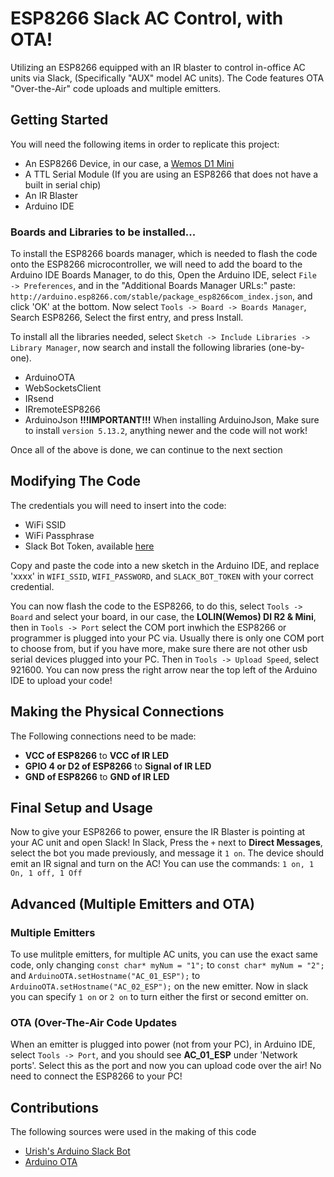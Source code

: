 # ESP8266 Slack AC Control, with OTA!
Utilizing an ESP8266 equipped with an IR blaster to control in-office AC units via Slack, (Specifically "AUX" model AC units). The Code features OTA "Over-the-Air" code uploads and multiple emitters.

## Getting Started
You will need the following items in order to replicate this project:
* An ESP8266 Device, in our case, a [Wemos D1 Mini](https://www.diyelectronics.co.za/store/iot/1971-esp8266-wemos-d1-mini-wifi-dev-board.html?search_query=wemos+d1&results=2)
* A TTL Serial Module (If you are using an ESP8266 that does not have a built in serial chip)
* An IR Blaster
* Arduino IDE

### Boards and Libraries to be installed...
To install the ESP8266 boards manager, which is needed to flash the code onto the ESP8266 microcontroller, we will need to add the board to the Arduino IDE Boards Manager, to do this, Open the Arduino IDE, select `File -> Preferences`, and in the "Additional Boards Manager URLs:" paste: `http://arduino.esp8266.com/stable/package_esp8266com_index.json`, and click 'OK' at the bottom.
Now select `Tools -> Board -> Boards Manager`, Search ESP8266, Select the first entry, and press Install.

To install all the libraries needed, select `Sketch -> Include Libraries -> Library Manager`, now search and install the following libraries (one-by-one).

* ArduinoOTA
* WebSocketsClient
* IRsend
* IRremoteESP8266
* ArduinoJson **!!!IMPORTANT!!!** When installing ArduinoJson, Make sure to install `version 5.13.2`, anything newer and the code will not work!

Once all of the above is done, we can continue to the next section

## Modifying The Code

The credentials you will need to insert into the code:
* WiFi SSID
* WiFi Passphrase
* Slack Bot Token, available [here](https://my.slack.com/services/new/bot)

Copy and paste the code into a new sketch in the Arduino IDE, and replace 'xxxx' in `WIFI_SSID`, `WIFI_PASSWORD`, and `SLACK_BOT_TOKEN` with your correct credential.

You can now flash the code to the ESP8266, to do this, select `Tools -> Board` and select your board, in our case, the **LOLIN(Wemos) DI R2 & Mini**, then in `Tools -> Port` select the COM port inwhich the ESP8266 or programmer is plugged into your PC via. Usually there is only one COM port to choose from, but if you have more, make sure there are not other usb serial devices plugged into your PC. Then in `Tools -> Upload Speed`, select 921600. You can now press the right arrow near the top left of the Arduino IDE to upload your code!

## Making the Physical Connections

The Following connections need to be made:
* **VCC of ESP8266** to **VCC of IR LED**
* **GPIO 4 or D2 of ESP8266** to **Signal of IR LED**
* **GND of ESP8266** to **GND of IR LED**

## Final Setup and Usage

Now to give your ESP8266 to power, ensure the IR Blaster is pointing at your AC unit and open Slack!
In Slack, Press the `+` next to **Direct Messages**, select the bot you made previously, and message it `1 on`.
The device should emit an IR signal and turn on the AC!
You can use the commands: `1 on, 1 On, 1 off, 1 Off`

## Advanced (Multiple Emitters and OTA)
### Multiple Emitters
To use mulitple emitters, for multiple AC units, you can use the exact same code, only changing `const char* myNum = "1";` to `const char* myNum = "2";` and `ArduinoOTA.setHostname("AC_01_ESP");` to `ArduinoOTA.setHostname("AC_02_ESP");` on the new emitter. Now in slack you can specify `1 on` or `2 on` to turn either the first or second emitter on.

### OTA (Over-The-Air Code Updates
When an emitter is plugged into power (not from your PC), in Arduino IDE, select `Tools -> Port`, and you should see **AC_01_ESP** under 'Network ports'. Select this as the port and now you can upload code over the air! No need to connect the ESP8266 to your PC!

## Contributions
The following sources were used in the making of this code
* [Urish's Arduino Slack Bot](https://github.com/urish/arduino-slack-bot/blob/master/slackbot/slackbot.ino)
* [Arduino OTA](https://github.com/esp8266/Arduino/tree/master/libraries/ArduinoOTA)
